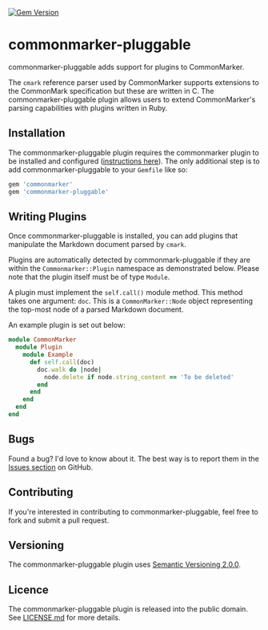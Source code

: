 [![Gem Version][badge-img]][badge-link]

[badge-img]: https://badge.fury.io/rb/commonmarker-pluggable.svg
[badge-link]: https://badge.fury.io/rb/commonmarker-pluggable

# commonmarker-pluggable

commonmarker-pluggable adds support for plugins to CommonMarker.

The `cmark` reference parser used by CommonMarker supports extensions to the
CommonMark specification but these are written in C. The commonmarker-pluggable
plugin allows users to extend CommonMarker's parsing capabilities with plugins
written in Ruby.

## Installation

The commonmarker-pluggable plugin requires the commonmarker plugin to
be installed and configured ([instructions here][cmp]). The only additional
step is to add commonmarker-pluggable to your `Gemfile` like so:

[cmp]: https://github.com/gjtorikian/commonmarker

```ruby
gem 'commonmarker'
gem 'commonmarker-pluggable'
```

## Writing Plugins

Once commonmarker-pluggable is installed, you can add plugins that manipulate
the Markdown document parsed by `cmark`.

Plugins are automatically detected by commonmark-pluggable if they are within
the `Commonmarker::Plugin` namespace as demonstrated below. Please note that the
plugin itself must be of type `Module`.

A plugin must implement the `self.call()` module method. This method takes one
argument: `doc`. This is a `CommonMarker::Node` object representing the
top-most node of a parsed Markdown document.

An example plugin is set out below:

```ruby
module CommonMarker
  module Plugin
    module Example
      def self.call(doc)
        doc.walk do |node|
          node.delete if node.string_content == 'To be deleted'
        end
      end
    end
  end
end
```

## Bugs

Found a bug? I'd love to know about it. The best way is to report them in the
[Issues section][gh-i] on GitHub.

[gh-i]: https://github.com/pyrmont/commonmarker-pluggable/issues

## Contributing

If you're interested in contributing to commonmarker-pluggable, feel free to
fork and submit a pull request.

## Versioning

The commonmarker-pluggable plugin uses [Semantic Versioning 2.0.0][sv2].

[sv2]: http://semver.org/

## Licence

The commonmarker-pluggable plugin is released into the public domain. See
[LICENSE.md][lc] for more details.

[lc]: https://github.com/pyrmont/commonmarker-pluggable/blob/master/LICENSE.md
